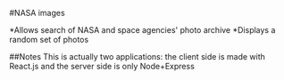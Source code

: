 #NASA images

*Allows search of NASA and space agencies' photo archive
*Displays a random set of photos

##Notes
This is actually two applications: the client side is made with React.js and the server side is only Node+Express